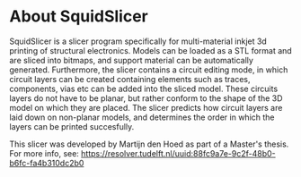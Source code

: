 # About SquidSlicer
SquidSlicer is a slicer program specifically for multi-material inkjet 3d printing of structural electronics. Models can be loaded as a STL format and are sliced into bitmaps, and support material can be automatically generated. 
Furthermore, the slicer contains a circuit editing mode, in which circuit layers can be created containing elements such as traces, components, vias etc can be added into the sliced model. These circuits layers do not have to be 
planar, but rather conform to the shape of the 3D model on which they are placed.
The slicer predicts how circuit layers are laid down on non-planar models, and determines the order in which the layers can be printed succesfully.

This slicer was developed by Martijn den Hoed as part of a Master's thesis. \
For more info, see: https://resolver.tudelft.nl/uuid:88fc9a7e-9c2f-48b0-b6fc-fa4b310dc2b0 
